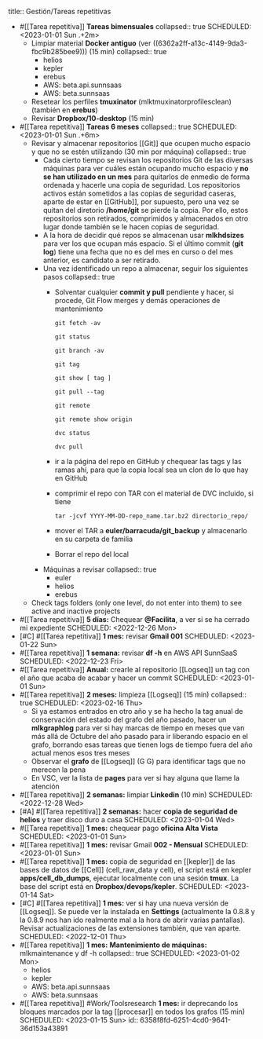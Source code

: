 title:: Gestión/Tareas repetitivas

- #[[Tarea repetitiva]] **Tareas bimensuales**
  collapsed:: true
  SCHEDULED: <2023-01-01 Sun .+2m>
  - Limpiar material **Docker antiguo** (ver ((6362a2ff-a13c-4149-9da3-fbc9b285bee9))) (15 min)
    collapsed:: true
    - helios
    - kepler
    - erebus
    - AWS: beta.api.sunnsaas
    - AWS: beta.sunnsaas
  - Resetear los perfiles **tmuxinator** (mlktmuxinatorprofilesclean) (también en **erebus**)
  - Revisar **Dropbox/10-desktop** (15 min)
- #[[Tarea repetitiva]] **Tareas 6 meses**
  collapsed:: true
  SCHEDULED: <2023-01-01 Sun .+6m>
  - Revisar y almacenar repositorios [[Git]] que ocupen mucho espacio y que no se estén utilizando (30 min por máquina)
    collapsed:: true
    - Cada cierto tiempo se revisan los repositorios Git de las diversas máquinas para ver cuáles están ocupando mucho espacio y **no se han utilizado en un mes** para quitarlos de enmedio de forma ordenada y hacerle una copia de seguridad. Los repositorios activos están sometidos a las copias de seguridad caseras, aparte de estar en [[GitHub]], por supuesto, pero una vez se quitan del diretorio **/home/git** se pierde la copia. Por ello, estos repositorios son retirados, comprimidos y almacenados en otro lugar donde también se le hacen copias de seguridad.
    - A la hora de decidir qué repos se almacenan usar **mlkhdsizes** para ver los que ocupan más espacio. Si el último commit (**git log**) tiene una fecha que no es del mes en curso o del mes anterior, es candidato a ser retirado.
    - Una vez identificado un repo a almacenar, seguir los siguientes pasos
      collapsed:: true
      - Solventar cualquier **commit y pull** pendiente y hacer, si procede, Git Flow merges y demás operaciones de mantenimiento
        
        ```shell
        git fetch -av
        
        git status
        
        git branch -av
        
        git tag
        
        git show [ tag ]
        
        git pull --tag
        
        git remote
        
        git remote show origin
        
        dvc status
        
        dvc pull
        ```
      - ir a la página del repo en GitHub y chequear las tags y las ramas ahí, para que la copia local sea un clon de lo que hay en GitHub
      - comprimir el repo con TAR con el material de DVC incluido, si tiene
        
        ```shell
        tar -jcvf YYYY-MM-DD-repo_name.tar.bz2 directorio_repo/
        ```
      - mover el TAR a **euler/barracuda/git_backup** y almacenarlo en su carpeta de familia
      - Borrar el repo del local
    - Máquinas a revisar
      collapsed:: true
      - euler
      - helios
      - erebus
  - Check tags folders (only one level, do not enter into them) to see active and inactive projects
- #[[Tarea repetitiva]] **5 días:** Chequear **@Facilita**, a ver si se ha cerrado mi expediente
  SCHEDULED: <2022-12-26 Mon>
- [#C] #[[Tarea repetitiva]] **1 mes:** revisar **Gmail 001**
  SCHEDULED: <2023-01-22 Sun>
- #[[Tarea repetitiva]] **1 semana:** revisar **df -h** en AWS API SunnSaaS
  SCHEDULED: <2022-12-23 Fri>
- #[[Tarea repetitiva]] **Anual:** crearle al repositorio [[Logseq]] un tag con el año que acaba de acabar y hacer un commit
  SCHEDULED: <2023-01-01 Sun>
- #[[Tarea repetitiva]] **2 meses:** limpieza [[Logseq]] (15 min)
  collapsed:: true
  SCHEDULED: <2023-02-16 Thu>
  - Si ya estamos entrados en otro año y se ha hecho la tag anual de conservación del estado del grafo del año pasado, hacer un **mlkgraphlog** para ver si hay marcas de tiempo en meses que van más allá de Octubre del año pasado para ir liberando espacio en el grafo, borrando esas tareas que tienen logs de tiempo fuera del año actual menos esos tres meses
  - Observar el **grafo** de [[Logseq]] (G G) para identificar tags que no merecen la pena
  - En VSC, ver la lista de **pages** para ver si hay alguna que llame la atención
- #[[Tarea repetitiva]] **2 semanas:** limpiar **Linkedin** (10 min)
  SCHEDULED: <2022-12-28 Wed>
- [#A] #[[Tarea repetitiva]] **2 semanas:** hacer **copia de seguridad de helios** y traer disco duro a casa 
  SCHEDULED: <2023-01-04 Wed>
- #[[Tarea repetitiva]] **1 mes:** chequear pago **oficina Alta Vista**
  SCHEDULED: <2023-01-01 Sun>
- #[[Tarea repetitiva]] **1 mes:** revisar Gmail **002 - Mensual**
  SCHEDULED: <2023-01-01 Sun>
- #[[Tarea repetitiva]] **1 mes:** copia de seguridad en [[kepler]]  de las bases de datos de [[Cell]] (cell_raw_data y cell), el script está en kepler **apps/cell_db_dumps**, ejecutar localmente con una sesión **tmux**. La base del script está en **Dropbox/devops/kepler**.
  SCHEDULED: <2023-01-14 Sat>
- [#C] #[[Tarea repetitiva]] **1 mes:** ver si hay una nueva versión de [[Logseq]]. Se puede ver la instalada en **Settings** (actualmente la 0.8.8 y la 0.8.9 nos han ido realmente mal a la hora de abrir varias pantallas). Revisar actualizaciones de las extensiones también, que van aparte.
  SCHEDULED: <2022-12-01 Thu>
- #[[Tarea repetitiva]] **1 mes:** **Mantenimiento de máquinas:** mlkmaintenance y df -h
  collapsed:: true
  SCHEDULED: <2023-01-02 Mon>
  - helios
  - kepler
  - AWS: beta.api.sunnsaas
  - AWS: beta.sunnsaas
- #[[Tarea repetitiva]] #Work/Toolsresearch **1 mes:** ir deprecando los bloques marcados por la tag [[procesar]] en todos los grafos (15 min)
  SCHEDULED: <2023-01-15 Sun>
  id:: 6358f8fd-6251-4cd0-9641-36d153a43891